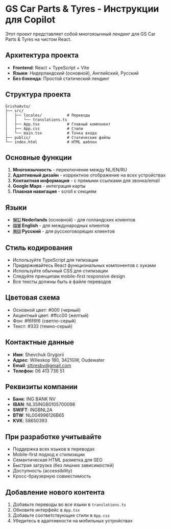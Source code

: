 <!-- Use this file to provide workspace-specific custom instructions to Copilot. For more details, visit https://code.visualstudio.com/docs/copilot/copilot-customization#_use-a-githubcopilotinstructionsmd-file -->

# GS Car Parts & Tyres - Инструкции для Copilot

Этот проект представляет собой многоязычный лендинг для GS Car Parts & Tyres на чистом React.

## Архитектура проекта

- **Frontend**: React + TypeScript + Vite
- **Языки**: Нидерландский (основной), Английский, Русский
- **Без бэкенда**: Простой статический лендинг

## Структура проекта

```
GrishaAvto/
├── src/
│   ├── locales/           # Переводы
│   │   └── translations.ts
│   ├── App.tsx            # Главный компонент
│   ├── App.css            # Стили
│   └── main.tsx           # Точка входа
├── public/                # Статические файлы
└── index.html             # HTML шаблон
```

## Основные функции

1. **Многоязычность** - переключение между NL/EN/RU
2. **Адаптивный дизайн** - корректное отображение на всех устройствах
3. **Контактная информация** - с прямыми ссылками для звонка/email
4. **Google Maps** - интеграция карты
5. **Плавная навигация** - scroll к секциям

## Языки

- **🇳🇱 Nederlands** (основной) - для голландских клиентов
- **🇬🇧 English** - для международных клиентов  
- **🇷🇺 Русский** - для русскоговорящих клиентов

## Стиль кодирования

- Используйте TypeScript для типизации
- Придерживайтесь React функциональных компонентов с хуками
- Используйте обычный CSS для стилизации
- Следуйте принципам mobile-first responsive design
- Все тексты должны быть в файле переводов

## Цветовая схема

- Основной цвет: #000 (черный)
- Акцентный цвет: #ffcc00 (желтый)
- Фон: #f6f6f6 (светло-серый)
- Текст: #333 (темно-серый)

## Контактные данные

- **Имя**: Shevchuk Grygorii
- **Адрес**: Willeskop 180, 3421GW, Oudewater
- **Email**: sltiresbv@gmail.com
- **Телефон**: 06 413 736 51

## Реквизиты компании

- **Банк**: ING BANK NV
- **IBAN**: NL35INGB0105700096
- **SWIFT**: INGBNL2A
- **BTW**: NL004996126B65
- **KVK**: 58650393

## При разработке учитывайте

- Поддержка всех языков в переводах
- Mobile-first подход к стилизации
- Семантическая HTML разметка для SEO
- Быстрая загрузка (без лишних зависимостей)
- Доступность (accessibility)
- Кросс-браузерную совместимость

## Добавление нового контента

1. Добавьте переводы во все языки в `translations.ts`
2. Обновите интерфейс в `App.tsx`
3. Добавьте соответствующие стили в `App.css`
4. Убедитесь в адаптивности на мобильных устройствах
